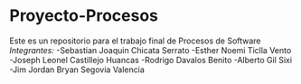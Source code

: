 # Proyecto-Procesos
Este es un repositorio para el trabajo final de Procesos de Software
*Integrantes:*
-Sebastian Joaquin Chicata Serrato
-Esther Noemi Ticlla Vento
-Joseph Leonel Castillejo Huancas
-Rodrigo Davalos Benito
-Alberto Gil Sixi
-Jim Jordan Bryan Segovia Valencia